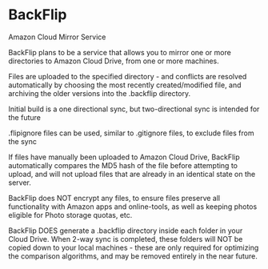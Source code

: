 # BackFlip

Amazon Cloud Mirror Service

BackFlip plans to be a service that allows you to mirror one or more directories to Amazon Cloud Drive, from one or more machines.

Files are uploaded to the specified directory - and conflicts are resolved automatically by choosing the most recently created/modified file, and archiving the older versions into the .backflip directory.

Initial build is a one directional sync, but two-directional sync is intended for the future

.flipignore files can be used, similar to .gitignore files, to exclude files from the sync

If files have manually been uploaded to Amazon Cloud Drive, BackFlip automatically compares the MD5 hash of the file before attempting to upload, and will not upload files that are already in an identical state on the server.

BackFlip does NOT encrypt any files, to ensure files preserve all functionality with Amazon apps and online-tools, as well as keeping photos eligible for Photo storage quotas, etc.

BackFlip DOES generate a .backflip directory inside each folder in your Cloud Drive. When 2-way sync is completed, these folders will NOT be copied down to your local machines - these are only required for optimizing the comparison algorithms, and may be removed entirely in the near future.
